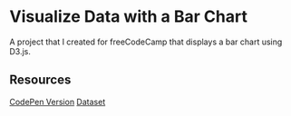 # Visualize Data with a Bar Chart

A project that I created for freeCodeCamp that displays a bar chart using D3.js.

## Resources
[CodePen Version](https://codepen.io/lchap701/full/mdWGOPR)
[Dataset](https://raw.githubusercontent.com/freeCodeCamp/ProjectReferenceData/master/GDP-data.json)
